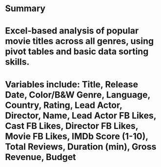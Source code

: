 # Summary
# Excel-based analysis of popular movie titles across all genres, using pivot tables and basic data sorting skills. 
# Variables include: Title, Release Date, Color/B&W	Genre, Language, Country, Rating, Lead Actor, Director, Name, Lead Actor FB Likes, Cast FB Likes, Director FB Likes, Movie FB Likes, IMDb Score (1-10), Total Reviews, Duration (min), Gross Revenue,	Budget

